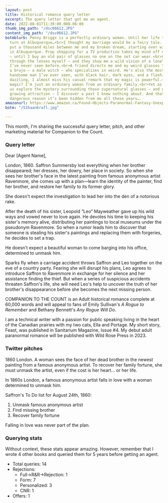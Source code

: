 ```yaml
---
layout: post
title: Historical romance query letter
excerpt: The query letter that got me an agent.
date: 2022-08-01T11:39:00.000-06:00
thumb_img_path: "/dsc06612.JPG"
content_img_path: "/dsc06612.JPG"
botmblurb: Penny Briggs is a perfectly ordinary woman. Until her life takes a left
  turn at Albuquerque…<br>I thought my marriage would be a fairy tale. Instead, I’ve
  put a thousand miles between me and my broken dream, starting over with temp job
  in Albuquerque. Prop shopping for a TV production takes my mind off my troubles
  — until I buy an old pair of glasses no one on the set can wear.<br>Curious, I look
  through the lenses myself — and they show me a wild vision of a lonely desert canyon
  I’ve never seen before.<br>A friend directs me and my weird glasses to her cousin,
  a brujo — a male witch — who specializes in weird. He’s also the most spectacularly
  handsome man I’ve ever seen, with black hair, dark eyes, and a flashing smile so
  dazzling, I almost miss his casual remark that my magic is powerful.<br>Magic? What
  magic? I’m just an ordinary woman from an ordinary family.<br>Yet as the two of
  us explore the mystery surrounding those supernatural glasses — and give in to our
  growing attraction — I discover a past I knew nothing about. And that there’s a
  dangerous reason it’s been hidden from me all these years….
amazonurl: https://www.amazon.ca/Found-Objects-Paranormal-Fantasy-Unexpected-ebook/dp/B09PQB2FZM/
botm: "/51haan6rafl.jpg"

---
```


This month, I'm sharing the successful query letter, pitch, and other marketing material for Companion to the Count.

### Query letter

Dear [Agent Name],

London, 1860. Saffron Summersby lost everything when her brother disappeared; her dresses, her dowry, her place in society. So when she sees her brother's face in the latest painting from famous anonymous artist Ravenmore, she comes up with a plan—learn the identity of the painter, find her brother, and restore her family to its former glory. 

She doesn't expect the investigation to lead her into the den of a notorious rake. 

After the death of his sister, Leopold “Leo” Mayweather gave up his wild ways and vowed never to love again. He devotes his time to keeping his sister's memory alive, distributing her paintings to local museums under the pseudonym Ravenmore. So when a rumor leads him to discover that someone is stealing his sister's paintings and replacing them with forgeries, he decides to set a trap. 

He doesn't expect a beautiful woman to come barging into his office, determined to unmask him.

Sparks fly when a carriage accident throws Saffron and Leo together on the eve of a country party. Fearing she will disrupt his plans, Leo agrees to introduce Saffron to Ravenmore in exchange for her silence and her assistance finding the thief. But when a series of suspicious accidents threaten Saffron's life, she will need Leo's help to uncover the truth of her brother's disappearance before she becomes the next missing person.

COMPANION TO THE COUNT is an Adult historical romance complete at 60,000 words and will appeal to fans of Emily Sullivan's *A Rogue to Remember* and Bethany Bennett's *Any Rogue Will Do*.

I am a technical writer with a passion for public speaking living in the heart of the Canadian prairies with my two cats, Ella and Portage. My short story, Feast, was published in Sanitarium Magazine, Issue #4. My debut adult paranormal romance will be published with Wild Rose Press in 2023.

### Twitter pitches

1860 London. A woman sees the face of her dead brother in the newest painting from a famous anonymous artist. To recover her family fortune, she must unmask the artist, even if the cost is her heart... or her life.

In 1860s London, a famous anonymous artist falls in love with a woman determined to unmask him.

Saffron's To Do list for August 24th, 1860:

1. Unmask famous anonymous artist
2. Find missing brother
3. Recover family fortune

Falling in love was never part of the plan.

### Querying stats

Without context, these stats appear amazing. However, remember that I wrote 4 other books and queried them for 5 years before getting an agent.

* Total queries: 14
* Rejections:
  * Full->R&R->Rejection: 1
  * Form: 7
  * Personalized: 3
  * CNR: 1
* Offers: 1
